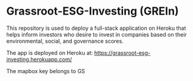 # Grassroot-ESG-Investing (GREIn)
This repository is used to deploy a full-stack application on Heroku that helps inform investors who desire to invest in companies based on their environmental, social, and governance scores.

The app is deployed on Heroku at:
https://grassroot-esg-investing.herokuapp.com/

The mapbox key belongs to GS
